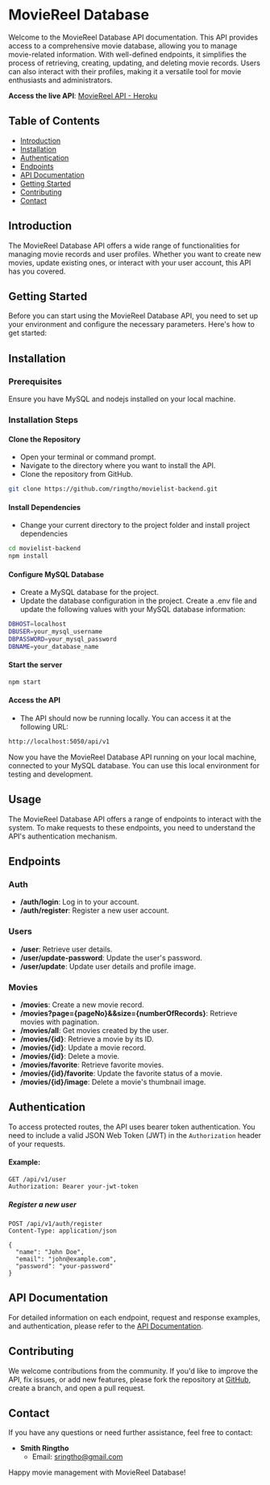 # MovieReel Database

Welcome to the MovieReel Database API documentation. This API provides access to a comprehensive movie database, allowing you to manage movie-related information. With well-defined endpoints, it simplifies the process of retrieving, creating, updating, and deleting movie records. Users can also interact with their profiles, making it a versatile tool for movie enthusiasts and administrators.

**Access the live API**: [MovieReel API - Heroku](https://movie-sringtho-8352b0c3e296.herokuapp.com)

## Table of Contents

- [Introduction](#introduction)
- [Installation](#installation)
- [Authentication](#authentication)
- [Endpoints](#endpoints)
- [API Documentation](#api-documentation)
- [Getting Started](#getting-started)
- [Contributing](#contributing)
- [Contact](#contact)

## Introduction

The MovieReel Database API offers a wide range of functionalities for managing movie records and user profiles. Whether you want to create new movies, update existing ones, or interact with your user account, this API has you covered.

## Getting Started

Before you can start using the MovieReel Database API, you need to set up your environment and configure the necessary parameters. Here's how to get started:

## Installation

### Prerequisites

Ensure you have MySQL and nodejs installed on your local machine.

### Installation Steps
#### Clone the Repository
- Open your terminal or command prompt.
- Navigate to the directory where you want to install the API.
- Clone the repository from GitHub.

``` bash
git clone https://github.com/ringtho/movielist-backend.git
```

#### Install Dependencies
- Change your current directory to the project folder and install project dependencies

``` bash
cd movielist-backend
npm install
```

#### Configure MySQL Database
- Create a MySQL database for the project.
- Update the database configuration in the project. Create a .env file and update the following values with your MySQL database information:
``` bash
DBHOST=localhost
DBUSER=your_mysql_username
DBPASSWORD=your_mysql_password
DBNAME=your_database_name
```

#### Start the server

``` bash
npm start
```

#### Access the API
- The API should now be running locally. You can access it at the following URL:

``` bash
http://localhost:5050/api/v1
```

Now you have the MovieReel Database API running on your local machine, connected to your MySQL database. You can use this local environment for testing and development.

## Usage

The MovieReel Database API offers a range of endpoints to interact with the system. To make requests to these endpoints, you need to understand the API's authentication mechanism.

## Endpoints

### Auth
- **/auth/login**: Log in to your account.
- **/auth/register**: Register a new user account.

### Users
- **/user**: Retrieve user details.
- **/user/update-password**: Update the user's password.
- **/user/update**: Update user details and profile image.

### Movies
- **/movies**: Create a new movie record.
- **/movies?page={pageNo}&&size={numberOfRecords}**: Retrieve movies with pagination.
- **/movies/all**: Get movies created by the user.
- **/movies/{id}**: Retrieve a movie by its ID.
- **/movies/{id}**: Update a movie record.
- **/movies/{id}**: Delete a movie.
- **/movies/favorite**: Retrieve favorite movies.
- **/movies/{id}/favorite**: Update the favorite status of a movie.
- **/movies/{id}/image**: Delete a movie's thumbnail image.

## Authentication

To access protected routes, the API uses bearer token authentication. You need to include a valid JSON Web Token (JWT) in the `Authorization` header of your requests.

#### Example:

```http
GET /api/v1/user
Authorization: Bearer your-jwt-token
```

##### Register a new user
```http
POST /api/v1/auth/register
Content-Type: application/json

{
  "name": "John Doe",
  "email": "john@example.com",
  "password": "your-password"
}
```

## API Documentation

For detailed information on each endpoint, request and response examples, and authentication, please refer to the [API Documentation](https://movie-sringtho-8352b0c3e296.herokuapp.com/api-docs/).

## Contributing

We welcome contributions from the community. If you'd like to improve the API, fix issues, or add new features, please fork the repository at [GitHub](https://github.com/ringtho/movielist-backend), create a branch, and open a pull request.

## Contact

If you have any questions or need further assistance, feel free to contact:

- **Smith Ringtho**
  - Email: sringtho@gmail.com

Happy movie management with MovieReel Database!
